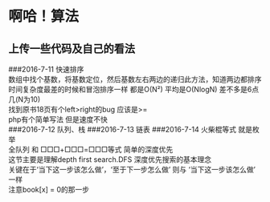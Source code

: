 啊哈！算法 
========
上传一些代码及自己的看法
------------
###2016-7-11
快速排序<br/>
数组中找个基数，将基数定位，然后基数左右两边的递归此方法，知道两边都排序<br/>
时间复杂度最差的时候和冒泡排序一样 都是O(N²) 平均是O(NlogN) 差不多是6点几(N为10)<br/>
找到原书18页有个left>right的bug 应该是>=<br/> 
php有个简单写法 但是速度不快<br/> 
###2016-7-12
队列、栈
###2016-7-13
链表
###2016-7-14
火柴棍等式 就是枚举 <br>
全队列 和 □□□+□□□=□□□等式 简单的深度优先 <br>
这节主要是理解depth first search.DFS 深度优先搜索的基本理念<br>
关键在于‘当下这一步该怎么做’，‘至于下一步怎么做’ 则与 ‘当下这一步该怎么做’ 一样<br>
注意book[x] = 0的那一步
